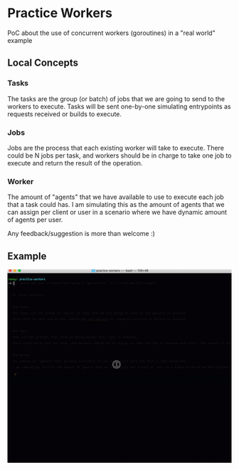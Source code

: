 # Practice Workers
PoC about the use of concurrent workers (goroutines) in a "real world" example

## Local Concepts

### Tasks
The tasks are the group (or batch) of jobs that we are going to send to the workers to execute.
Tasks will be sent one-by-one simulating entrypoints as requests received or builds to execute.

### Jobs
Jobs are the process that each existing worker will take to execute.
There could be N jobs per task, and workers should be in charge to take one job to execute and return the result of the operation.

### Worker
The amount of "agents" that we have available to use to execute each job that a task could has.
I am simulating this as the amount of agents that we can assign per client or user in a scenario where we have dynamic amount of agents per user.

Any feedback/suggestion is more than welcome :)

## Example

![Work Example](https://github.com/rbadillap/go-workers-example/raw/master/example.gif "Work example")
